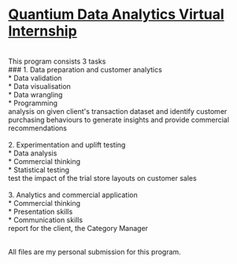 # [Quantium Data Analytics Virtual Internship](https://www.theforage.com/virtual-internships/prototype/NkaC7knWtjSbi6aYv/Data%20Analytics%20Virtual%20Experience%20Program#lp)
<br>
This program consists 3 tasks <br>
### 1. Data preparation and customer analytics<br>
* Data validation<br>
* Data visualisation<br>
* Data wrangling<br>
* Programming<br>
analysis on given client's transaction dataset and identify customer purchasing behaviours to generate insights and provide commercial recommendations<br><br>
         2. Experimentation and uplift testing<br>
               * Data analysis<br>
               * Commercial thinking<br>
               * Statistical testing<br>
               test the impact of the trial store layouts on customer sales<br><br>
         3. Analytics and commercial application<br>
               * Commercial thinking<br>
               * Presentation skills<br>
               * Communication skills<br>
               report for the client, the Category Manager<br><br>
               
All files are my personal submission for this program.
